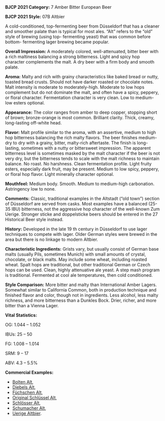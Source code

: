 <b>BJCP 2021 Category:</b> 7 Amber Bitter European Beer

<b>BJCP 2021 Style:</b> 07B Altbier

A cold-conditioned, top-fermenting beer from Düsseldorf that
has a cleaner and smoother palate than is typical for most
ales. “Alt” refers to the “old” style of brewing (using top-
fermenting yeast) that was common before bottom-
fermenting lager brewing became popular.

<b>Overall Impression:</b> A moderately colored, well-attenuated,
bitter beer with a rich maltiness balancing a strong bitterness.
Light and spicy hop character complements the malt. A dry
beer with a firm body and smooth palate.

<b>Aroma:</b> Malty and rich with grainy characteristics like baked
bread or nutty, toasted bread crusts. Should not have darker
roasted or chocolate notes. Malt intensity is moderate to
moderately-high. Moderate to low hops complement but do not
dominate the malt, and often have a spicy, peppery, or floral
character. Fermentation character is very clean. Low to
medium-low esters optional.

<b>Appearance:</b> The color ranges from amber to deep copper,
stopping short of brown; bronze-orange is most common.
Brilliant clarity. Thick, creamy, long-lasting off-white head.

<b>Flavor:</b> Malt profile similar to the aroma, with an assertive,
medium to high hop bitterness balancing the rich malty flavors.
The beer finishes medium-dry to dry with a grainy, bitter,
malty-rich aftertaste. The finish is long-lasting, sometimes with
a nutty or bittersweet impression. The apparent bitterness level
is sometimes masked by the malt character if the beer is not
very dry, but the bitterness tends to scale with the malt
richness to maintain balance. No roast. No harshness. Clean
fermentation profile. Light fruity esters, especially dark fruit,
may be present. Medium to low spicy, peppery, or floral hop
flavor. Light minerally character optional.

<b>Mouthfeel:</b> Medium body. Smooth. Medium to medium-high
carbonation. Astringency low to none.

<b>Comments:</b> Classic, traditional examples in the Altstadt (“old
town”) section of Düsseldorf are served from casks. Most
examples have a balanced (25-35 IBU) bitterness, not the
aggressive hop character of the well-known Zum Uerige.
Stronger sticke and doppelsticke beers should be entered in the
27 Historical Beer style instead.

<b>History:</b> Developed in the late 19 th century in Düsseldorf to
use lager techniques to compete with lager. Older German
styles were brewed in the area but there is no linkage to
modern Altbier.

<b>Characteristic Ingredients:</b> Grists vary, but usually consist
of German base malts (usually Pils, sometimes Munich) with
small amounts of crystal, chocolate, or black malts. May
include some wheat, including roasted wheat. Spalt hops are
traditional, but other traditional German or Czech hops can be
used. Clean, highly attenuative ale yeast. A step mash program
is traditional. Fermented at cool ale temperatures, then cold
conditioned.

<b>Style Comparison:</b> More bitter and malty than International
Amber Lagers. Somewhat similar to California Common, both
in production technique and finished flavor and color, though
not in ingredients. Less alcohol, less malty richness, and more
bitterness than a Dunkles Bock. Drier, richer, and more bitter
than a Vienna Lager.

<b>Vital Statistics:</b>

OG: 1.044 – 1.052

IBUs: 25 – 50

FG: 1.008 – 1.014

SRM: 9 – 17

ABV: 4.3 – 5.5%

<b>Commercial Examples:</b>
- [Bolten Alt](https://untappd.com/b/privatbrauerei-bolten-boltens-alt/77038),
- [Diebels Alt](https://untappd.com/b/brauerei-diebels-abinbev-alt/23116),
- [Füchschen Alt](https://untappd.com/b/brauerei-im-fuchschen-fuchschen-alt/36242),
- [Original Schlüssel Alt](https://untappd.com/b/hausbrauerei-zum-schlussel-original-schlussel/57714),
- [Schlösser Alt](https://untappd.com/b/radeberger-gruppe-schlosser-alt/30877),
- [Schumacher Alt](https://untappd.com/b/brauerei-schumacher-schumacher-alt/20196),
- [Uerige Altbier](https://untappd.com/b/uerige-obergarige-hausbrauerei-alt/18116).
